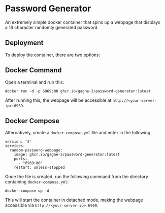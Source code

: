 # Password Generator
An extremely simple docker container that spins up a webpage that displays a 16 character randomly generated password.

## Deployment
To deploy the container, there are two options:

## Docker Command
Open a terminal and run this:

```
docker run -d -p 6969:80 ghcr.io/gagne-3/password-generator:latest
```

After running this, the webpage will be accessible at `http://<your-server-ip>:6969`.

## Docker Compose
Alternatively, create a `docker-compose.yml` file and enter in the following:

```
version: '3'
services:
  random-password-webpage:
    image: ghcr.io/gagne-3/password-generator:latest
    ports:
      - "6969:80"
    restart: unless-stopped
```

Once the file is created, run the following command from the directory containing `docker-compose.yml`:

```
docker-compose up -d
```

This will start the container in detached mode, making the webpage accessible via `http://<your-server-ip>:6969`.